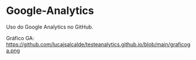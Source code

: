 # Google-Analytics
Uso do Google Analytics no GitHub.

Gráfico GA: https://github.com/lucajsalcalde/testeanalytics.github.io/blob/main/graficoga.png
